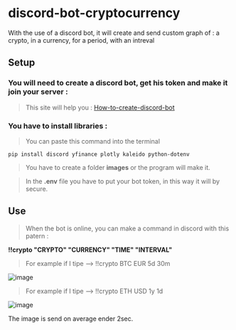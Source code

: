 # discord-bot-cryptocurrency

With the use of a discord bot, it will create and send custom graph of : a crypto, in a currency, for a period, with an intreval

## Setup

### You will need to create a discord bot, get his token and make it join your server :

> This site will help you : [How-to-create-discord-bot](https://github.com/peterthehan/create-discord-bot#create-discord-bot)

### You have to install libraries :
> You can paste this command into the terminal

```
pip install discord yfinance plotly kaleido python-dotenv
```
> You have to create a folder **images** or the program will make it.

> In the **.env** file you have to put your bot token, in this way it will by secure.

## Use

> When the bot is online, you can make a command in discord with this patern :

**!!crypto "CRYPTO" "CURRENCY" "TIME" "INTERVAL"**

> For example if I tipe --> !!crypto BTC EUR 5d 30m
> 
![image](https://user-images.githubusercontent.com/83816499/163731653-95a62578-fd0c-4992-ace7-af575dc1e2d0.png)

> For example if I tipe --> !!crypto ETH USD 1y 1d
> 
![image](https://user-images.githubusercontent.com/83816499/163731782-3f236793-1f79-4756-89e1-dd0530c4a904.png)

The image is send on average ender 2sec.
